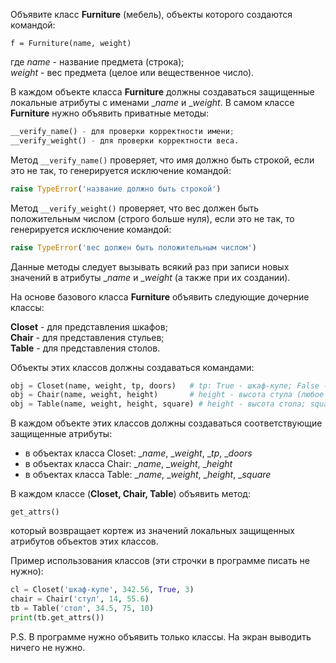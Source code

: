Объявите класс **Furniture** (мебель), объекты которого создаются командой:

`f = Furniture(name, weight)`

где _name_ - название предмета (строка);  
_weight_ - вес предмета (целое или вещественное число).

В каждом объекте класса **Furniture** должны создаваться защищенные локальные атрибуты с именами __name_ и __weight_. В самом классе **Furniture** нужно объявить приватные методы:
```python
__verify_name() - для проверки корректности имени;
__verify_weight() - для проверки корректности веса.
```
Метод `__verify_name()` проверяет, что имя должно быть строкой, если это не так, то генерируется исключение командой:
```python
raise TypeError('название должно быть строкой')
```
Метод `__verify_weight()` проверяет, что вес должен быть положительным числом (строго больше нуля), если это не так, то генерируется исключение командой:
```python
raise TypeError('вес должен быть положительным числом')
```
Данные методы следует вызывать всякий раз при записи новых значений в атрибуты __name_ и __weight_ (а также при их создании).

На основе базового класса **Furniture** объявить следующие дочерние классы:

**Closet** - для представления шкафов;  
**Chair** - для представления стульев;  
**Table** - для представления столов.

Объекты этих классов должны создаваться командами:
```python
obj = Closet(name, weight, tp, doors)   # tp: True - шкаф-купе; False - обычный шкаф; doors - число дверей (целое число)
obj = Chair(name, weight, height)       # height - высота стула (любое положительное число)
obj = Table(name, weight, height, square) # height - высота стола; square - площадь поверхности (любые положительные числа)
```
В каждом объекте этих классов должны создаваться соответствующие защищенные атрибуты:

- в объектах класса Closet: __name_, __weight_, __tp_, __doors_
- в объектах класса Chair: __name_, __weight_, __height_
- в объектах класса Table: __name_, __weight_, __height_, __square_

В каждом классе (**Closet, Chair, Table**) объявить метод:

`get_attrs()`

который возвращает кортеж из значений локальных защищенных атрибутов объектов этих классов.

Пример использования классов (эти строчки в программе писать не нужно):
```python
cl = Closet('шкаф-купе', 342.56, True, 3)
chair = Chair('стул', 14, 55.6)
tb = Table('стол', 34.5, 75, 10)
print(tb.get_attrs())
```
P.S. В программе нужно объявить только классы. На экран выводить ничего не нужно.